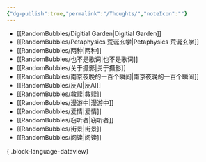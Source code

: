 ```yaml
---
{"dg-publish":true,"permalink":"/Thoughts/","noteIcon":""}
---
```


- [[RandomBubbles/Digitial Garden\|Digitial Garden]]
- [[RandomBubbles/Petaphysics 荒诞玄学\|Petaphysics 荒诞玄学]]
- [[RandomBubbles/两种\|两种]]
- [[RandomBubbles/也不是歌词\|也不是歌词]]
- [[RandomBubbles/关于摄影\|关于摄影]]
- [[RandomBubbles/南京夜晚的一百个瞬间\|南京夜晚的一百个瞬间]]
- [[RandomBubbles/反AI\|反AI]]
- [[RandomBubbles/救赎\|救赎]]
- [[RandomBubbles/漫游中\|漫游中]]
- [[RandomBubbles/爱情\|爱情]]
- [[RandomBubbles/窃听者\|窃听者]]
- [[RandomBubbles/街景\|街景]]
- [[RandomBubbles/阅读\|阅读]]

{ .block-language-dataview}